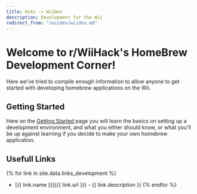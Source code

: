 ```yaml
---
title: Wiki -> WiiDev
description: Development for the Wii
redirect_from: "/wiidev/wiidev.md"
---
```


# Welcome to r/WiiHack's HomeBrew Development Corner!

Here we've tried to compile enough information to allow anyone to get started with developing homebrew applications on the Wii.

## Getting Started

Here on the [Getting Started](./setup.md) page you will learn the basics on setting up a development environment, and what you either should know, or what you'll be up against learning if you decide to make your own homebrew application.

## Usefull Links

{% for link in site.data.links_development %}
  * [{{ link.name }}]({{ link.url }}) - {{ link.description }}
{% endfor %}
